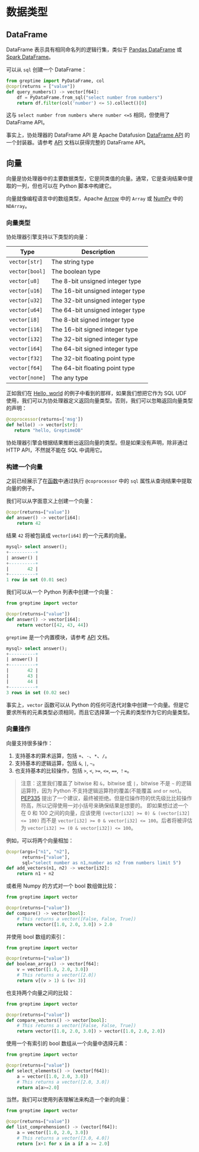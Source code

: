 # 数据类型

## DataFrame

DataFrame 表示具有相同命名列的逻辑行集，类似于 [Pandas DataFrame](https://pandas.pydata.org/pandas-docs/stable/reference/api/pandas.DataFrame.html) 或 [Spark DataFrame](https://spark.apache.org/docs/latest/sql-programming-guide.html)。

可以从 `sql` 创建一个 DataFrame：

```python
from greptime import PyDataFrame, col
@copr(returns = ["value"])
def query_numbers() -> vector[f64]:
    df = PyDataFrame.from_sql("select number from numbers")
    return df.filter(col('number') <= 5).collect()[0]
```

这与 `select number from numbers where number <=5` 相同，但使用了 DataFrame API。

事实上，协处理器的 DataFrame API 是 Apache Datafusion [DataFrame API](https://arrow.apache.org/datafusion/user-guide/dataframe.html) 的一个封装器。请参考 [API](api.md) 文档以获得完整的 DataFrame API。

## 向量

向量是协处理器中的主要数据类型，它是同类值的向量。通常，它是查询结果中提取的一列，但也可以在 Python 脚本中构建它。

向量就像编程语言中的数组类型，Apache [Arrow](https://arrow.apache.org/) 中的 `Array` 或 [NumPy](https://numpy.org/doc/stable/reference/arrays.html) 中的 `NDArray`。

### 向量类型

协处理器引擎支持以下类型的向量：

| Type           | Description                      |
| -------------- | -------------------------------- |
| `vector[str]`  | The string type                  |
| `vector[bool]` | The boolean type                 |
| `vector[u8]`   | The 8-bit unsigned integer type  |
| `vector[u16]`  | The 16-bit unsigned integer type |
| `vector[u32]`  | The 32-bit unsigned integer type |
| `vector[u64]`  | The 64-bit unsigned integer type |
| `vector[i8]`   | The 8-bit signed integer type    |
| `vector[i16]`  | The 16-bit signed integer type   |
| `vector[i32]`  | The 32-bit signed integer type   |
| `vector[i64]`  | The 64-bit signed integer type   |
| `vector[f32]`  | The 32-bit floating point type   |
| `vector[f64]`  | The 64-bit floating point type   |
| `vector[none]` | The any type                     |

正如我们在 [Hello, world](./getting-started.md#hello-world-example) 的例子中看到的那样，如果我们想把它作为 SQL UDF 使用，我们可以为协处理器定义返回向量类型。否则，我们可以忽略返回向量类型的声明：

```python
@coprocessor(returns=['msg'])
def hello() -> vector[str]:
   return "hello, GreptimeDB"
```

协处理器引擎会根据结果推断出返回向量的类型。但是如果没有声明，除非通过 HTTP API，不然就不能在 SQL 中调用它。

### 构建一个向量

之前已经展示了在[函数](./function.md)中通过执行 `@coprocessor` 中的 `sql` 属性从查询结果中提取向量的例子。

我们可以从字面意义上创建一个向量：

```python
@copr(returns=["value"])
def answer() -> vector[i64]:
    return 42
```

结果 `42` 将被包装成 `vector[i64]` 的一个元素的向量。

```sql
mysql> select answer();
+----------+
| answer() |
+----------+
|       42 |
+----------+
1 row in set (0.01 sec)
```

我们可以从一个 Python 列表中创建一个向量：

```python
from greptime import vector

@copr(returns=["value"])
def answer() -> vector[i64]:
    return vector([42, 43, 44])
```

`greptime` 是一个内置模块，请参考 [API](./api.md) 文档。

```sql
mysql> select answer();
+----------+
| answer() |
+----------+
|       42 |
|       43 |
|       44 |
+----------+
3 rows in set (0.02 sec)
```

事实上，`vector` 函数可以从 Python 的任何可迭代对象中创建一个向量。但是它要求所有的元素类型必须相同，而且它选择第一个元素的类型作为它的向量类型。

### 向量操作

向量支持很多操作：

1. 支持基本的算术运算，包括 `+`、`-`、`*`、`/`。
2. 支持基本的逻辑运算，包括 `&`, `|`, `~`。
3. 也支持基本的比较操作，包括 `>`, `<`, `>=`, `<=`, `==`, `！=`。

> 注意：这里我们覆盖了 bitwise 和 `&`，bitwise 或 `|`，bitwise 不是 `~` 的逻辑运算符，因为 Python 不支持逻辑运算符的覆盖(不能覆盖 `and` `or` `not`)。
> [PEP335](https://peps.python.org/pep-0335/) 提出了一个建议，最终被拒绝。但是位操作符的优先级比比较操作符高，所以记得使用一对小括号来确保结果是想要的。
> 即如果想过滤一个在 0 和 100 之间的向量，应该使用 `(vector[i32] >= 0) & (vector[i32] <= 100)` 而不是 `vector[i32] >= 0 & vector[i32] <= 100`。后者将被评估为 `vector[i32] >= (0 & vector[i32]) <= 100`。

例如，可以将两个向量相加：

```python
@copr(args=["n1", "n2"],
      returns=["value"],
      sql="select number as n1,number as n2 from numbers limit 5")
def add_vectors(n1, n2) -> vector[i32]:
    return n1 + n2
```

或者用 Numpy 的方式对一个 bool 数组做比较：

```python
from greptime import vector

@copr(returns=["value"])
def compare() -> vector[bool]:
    # This returns a vector([False, False, True])
    return vector([1.0, 2.0, 3.0]) > 2.0
```

并使用 bool 数组的索引：

```python
from greptime import vector

@copr(returns=["value"])
def boolean_array() -> vector[f64]:
    v = vector([1.0, 2.0, 3.0])
    # This returns a vector([2.0])
    return v[(v > 1) & (v< 3)]
```

也支持两个向量之间的比较：

```python
from greptime import vector

@copr(returns=["value"])
def compare_vectors() -> vector[bool]:
    # This returns a vector([False, False, True])
    return vector([1.0, 2.0, 3.0]) > vector([1.0, 2.0, 2.0])
```

使用一个有索引的 bool 数组从一个向量中选择元素：

```python
from greptime import vector

@copr(returns=["value"])
def select_elements() -> (vector[f64]):
    a = vector([1.0, 2.0, 3.0])
    # This returns a vector([2.0, 3.0])
    return a[a>=2.0]
```

当然，我们可以使用列表理解法来构造一个新的向量：

```python
from greptime import vector

@copr(returns=["value"])
def list_comprehension() -> (vector[f64]):
    a = vector([1.0, 2.0, 3.0])
    # This returns a vector([3.0, 4.0])
    return [x+1 for x in a if a >= 2.0]
```
